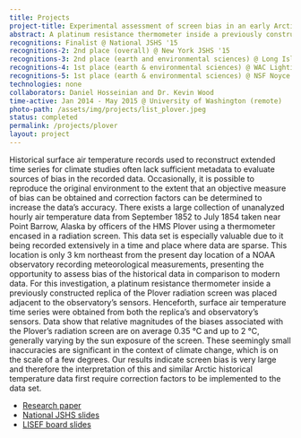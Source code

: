 ```yaml
---
title: Projects
project-title: Experimental assessment of screen bias in an early Arctic air temperature time series
abstract: A platinum resistance thermometer inside a previously constructed replica of the HMS Plover's radiation screen was placed adjacent to sensors at the NOAA observatory in Point Barrow, Alaska. Henceforth, surface air temperature time series were obtained from both the replica’s and observatory’s sensors. Data show that relative magnitudes of the biases associated with the Plover’s radiation screen are on average 0.35 °C and up to 2 °C, generally varying by the sun exposure of the screen. 
recognitions: Finalist @ National JSHS '15
recognitions-2: 2nd place (overall) @ New York JSHS '15
recognitions-3: 2nd place (earth and environmental sciences) @ Long Island JSHS '15
recognitions-4: 1st place (earth & environmental sciences) @ WAC Lighting Foundation Science Fair '14
recognitions-5: 1st place (earth & environmental sciences) @ NSF Noyce Science Fair '14
technologies: none
collaborators: Daniel Hosseinian and Dr. Kevin Wood
time-active: Jan 2014 - May 2015 @ University of Washington (remote)
photo-path: /assets/img/projects/list_plover.jpeg
status: completed
permalink: /projects/plover
layout: project
---
```


Historical surface air temperature records used to reconstruct extended time series for climate studies often lack sufficient metadata to evaluate sources of bias in the recorded data. Occasionally, it is possible to reproduce the original environment to the extent that an objective measure of bias can be obtained and correction factors can be determined to increase the data’s accuracy. There exists a large collection of unanalyzed hourly air temperature data from September 1852 to July 1854 taken near Point Barrow, Alaska by officers of the HMS Plover using a thermometer encased in a radiation screen. This data set is especially valuable due to it being recorded extensively in a time and place where data are sparse. This location is only 3 km northeast from the present day location of a NOAA observatory recording meteorological measurements, presenting the opportunity to assess bias of the historical data in comparison to modern data. For this investigation, a platinum resistance thermometer inside a previously constructed replica of the Plover radiation screen was placed adjacent to the observatory’s sensors. Henceforth, surface air temperature time series were obtained from both the replica’s and observatory’s sensors. Data show that relative magnitudes of the biases associated with the Plover’s radiation screen are on average 0.35 °C and up to 2 °C, generally varying by the sun exposure of the screen. These seemingly small inaccuracies are significant in the context of climate change, which is on the scale of a few degrees. Our results indicate screen bias is very large and therefore the interpretation of this and similar Arctic historical temperature data first require correction factors to be implemented to the data set.

* [Research paper](/assets/doc/bak_jason_plover.pdf)
* [National JSHS slides](/assets/doc/bak_jason_JSHS_plover.pdf)
* [LISEF board slides](/assets/doc/bak_jason_LISEF_plover.pdf)

[kevin]: http://jisao.washington.edu/press/staffspotlights/wood